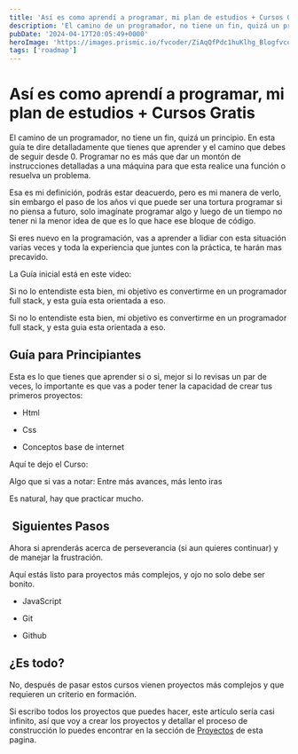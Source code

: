 ```yaml
---
title: 'Así es como aprendí a programar, mi plan de estudios + Cursos Gratis'
description: 'El camino de un programador, no tiene un fin, quizá un principio. En esta guía te dire detalladamente que tienes que aprender y el camino que debes de seguir desde 0.'
pubDate: '2024-04-17T20:05:49+0000'
heroImage: 'https://images.prismic.io/fvcoder/ZiAqQfPdc1huKlhg_Blogfvcoder.png?auto=format,compress'
tags: ['roadmap']
---
```

# Así es como aprendí a programar, mi plan de estudios + Cursos Gratis

El camino de un programador, no tiene un fin, quizá un principio. En esta guía te dire detalladamente que tienes que aprender y el camino que debes de seguir desde 0.
Programar no es más que dar un montón de instrucciones detalladas a una máquina para que esta realice una función o resuelva un problema.

Esa es mi definición, podrás estar deacuerdo, pero es mi manera de verlo, sin embargo el paso de los años vi que puede ser una tortura programar si no piensa a futuro, solo imagínate programar algo y luego de un tiempo no tener ni la menor idea de que es lo que hace ese bloque de código.

Si eres nuevo en la programación, vas a aprender a lidiar con esta situación varias veces y toda la experiencia que juntes con la práctica, te harán mas precavido.

La Guía inicial está en este video:

Si no lo entendiste esta bien, mi objetivo es convertirme en un programador full stack, y esta guía esta orientada a eso.



Si no lo entendiste esta bien, mi objetivo es convertirme en un programador full stack, y esta guia esta orientada a eso.

## Guía para Principiantes

Esta es lo que tienes que aprender si o si, mejor si lo revisas un par de veces, lo importante es que vas a poder tener la capacidad de crear tus primeros proyectos:

- Html

- Css

- Conceptos base de internet

Aquí te dejo el Curso:



Algo que si vas a notar: Entre más avances, más lento iras

Es natural, hay que practicar mucho.

##  Siguientes Pasos

Ahora si aprenderás acerca de perseverancia (si aun quieres continuar) y de manejar la frustración.

Aquí estás listo para proyectos más complejos, y ojo no solo debe ser bonito.

- JavaScript

- Git

- Github





## ¿Es todo?

No, después de pasar estos cursos vienen proyectos más complejos y que requieren un criterio en formación.

Si escribo todos los proyectos que puedes hacer, este artículo sería casi infinito, así que voy a crear los proyectos y detallar el proceso de construcción lo puedes encontrar en la sección de [Proyectos](https://www.fvcoder.com/project) de esta pagina.

